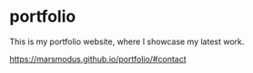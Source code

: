 # portfolio
This is my portfolio website, where I showcase my latest work.

https://marsmodus.github.io/portfolio/#contact
